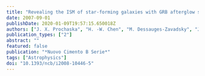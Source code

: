 ```yaml
---
title: "Revealing the ISM of star-forming galaxies with GRB afterglow spectroscopy"
date: 2007-09-01
publishDate: 2020-01-09T19:57:15.650018Z
authors: ["J. X. Prochaska", "H. -W. Chen", "M. Dessauges-Zavadsky", "J. S. Bloom"]
publication_types: ["2"]
abstract: ""
featured: false
publication: "*Nuovo Cimento B Serie*"
tags: ["Astrophysics"]
doi: "10.1393/ncb/i2008-10446-5"
---
```


